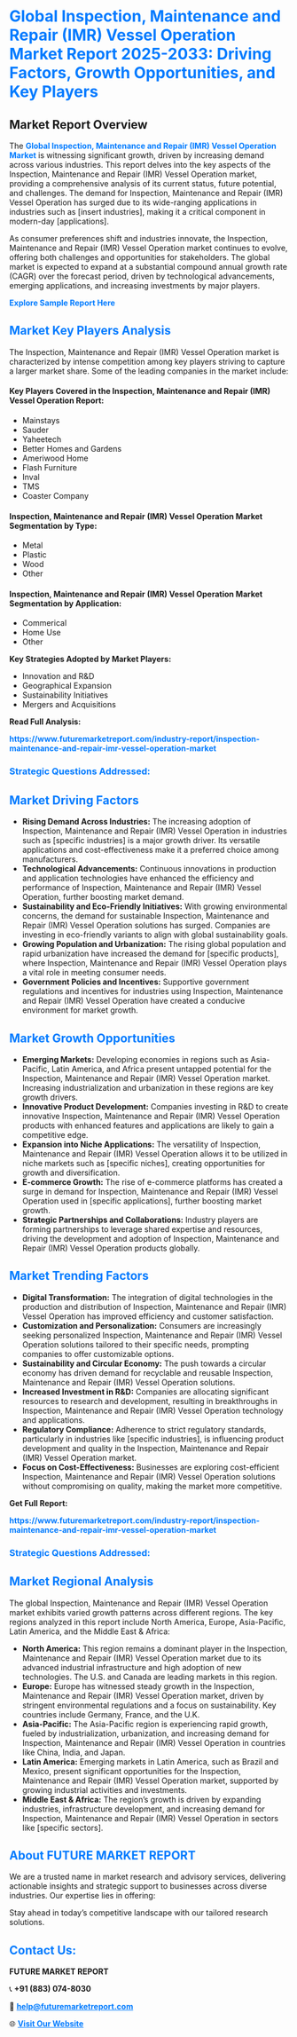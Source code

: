 <h1 style="color: #007BFF;">Global Inspection, Maintenance and Repair (IMR) Vessel Operation Market Report 2025-2033: Driving Factors, Growth Opportunities, and Key Players</h1>

<section id="overview">
<h2>Market Report Overview</h2>
<p>The <a href="https://www.futuremarketreport.com/industry-report/inspection-maintenance-and-repair-imr-vessel-operation-market" style="color: #007BFF; text-decoration: none;"><strong>Global Inspection, Maintenance and Repair (IMR) Vessel Operation Market</strong></a> is witnessing significant growth, driven by increasing demand across various industries. This report delves into the key aspects of the Inspection, Maintenance and Repair (IMR) Vessel Operation market, providing a comprehensive analysis of its current status, future potential, and challenges. The demand for Inspection, Maintenance and Repair (IMR) Vessel Operation has surged due to its wide-ranging applications in industries such as [insert industries], making it a critical component in modern-day [applications].</p>
<p>As consumer preferences shift and industries innovate, the Inspection, Maintenance and Repair (IMR) Vessel Operation market continues to evolve, offering both challenges and opportunities for stakeholders. The global market is expected to expand at a substantial compound annual growth rate (CAGR) over the forecast period, driven by technological advancements, emerging applications, and increasing investments by major players.</p>
</section>

<section id="overview">
<p><a href="https://www.futuremarketreport.com/request-sample/reportId=31890" style="color: #007BFF; text-decoration: none;"><strong>Explore Sample Report Here</strong></a></p>
</section>

<section id="key-players">
<h2 style="color: #007BFF;">Market Key Players Analysis</h2>
<p>The Inspection, Maintenance and Repair (IMR) Vessel Operation market is characterized by intense competition among key players striving to capture a larger market share. Some of the leading companies in the market include:</p>
<h4>Key Players Covered in the Inspection, Maintenance and Repair (IMR) Vessel Operation Report:</h4>
<ul><li>Mainstays</li><li>Sauder</li><li>Yaheetech</li><li>Better Homes and Gardens</li><li>Ameriwood Home</li><li>Flash Furniture</li><li>Inval</li><li>TMS</li><li>Coaster Company</li></ul>
<h4>Inspection, Maintenance and Repair (IMR) Vessel Operation Market Segmentation by Type:</h4>
<ul><li>Metal</li><li>Plastic</li><li>Wood</li><li>Other</li></ul>

<h4>Inspection, Maintenance and Repair (IMR) Vessel Operation Market Segmentation by Application:</h4>
<ul><li>Commerical</li><li>Home Use</li><li>Other</li></ul>
<p><strong>Key Strategies Adopted by Market Players:</strong></p>
<ul>
<li>Innovation and R&D</li>
<li>Geographical Expansion</li>
<li>Sustainability Initiatives</li>
<li>Mergers and Acquisitions</li>
</ul>
</section>

<section>
<p><strong>Read Full Analysis: </strong></p><a href="https://www.futuremarketreport.com/industry-report/inspection-maintenance-and-repair-imr-vessel-operation-market" style="color: #007BFF; text-decoration: none;"><strong>https://www.futuremarketreport.com/industry-report/inspection-maintenance-and-repair-imr-vessel-operation-market</strong></a>
<h3 style="color: #007BFF;">Strategic Questions Addressed:</h3>
</section>

<section id="driving-factors">
<h2 style="color: #007BFF;">Market Driving Factors</h2>
<ul>
<li><strong>Rising Demand Across Industries:</strong> The increasing adoption of Inspection, Maintenance and Repair (IMR) Vessel Operation in industries such as [specific industries] is a major growth driver. Its versatile applications and cost-effectiveness make it a preferred choice among manufacturers.</li>
<li><strong>Technological Advancements:</strong> Continuous innovations in production and application technologies have enhanced the efficiency and performance of Inspection, Maintenance and Repair (IMR) Vessel Operation, further boosting market demand.</li>
<li><strong>Sustainability and Eco-Friendly Initiatives:</strong> With growing environmental concerns, the demand for sustainable Inspection, Maintenance and Repair (IMR) Vessel Operation solutions has surged. Companies are investing in eco-friendly variants to align with global sustainability goals.</li>
<li><strong>Growing Population and Urbanization:</strong> The rising global population and rapid urbanization have increased the demand for [specific products], where Inspection, Maintenance and Repair (IMR) Vessel Operation plays a vital role in meeting consumer needs.</li>
<li><strong>Government Policies and Incentives:</strong> Supportive government regulations and incentives for industries using Inspection, Maintenance and Repair (IMR) Vessel Operation have created a conducive environment for market growth.</li>
</ul>
</section>

<section id="growth-opportunities">
<h2 style="color: #007BFF;">Market Growth Opportunities</h2>
<ul>
<li><strong>Emerging Markets:</strong> Developing economies in regions such as Asia-Pacific, Latin America, and Africa present untapped potential for the Inspection, Maintenance and Repair (IMR) Vessel Operation market. Increasing industrialization and urbanization in these regions are key growth drivers.</li>
<li><strong>Innovative Product Development:</strong> Companies investing in R&D to create innovative Inspection, Maintenance and Repair (IMR) Vessel Operation products with enhanced features and applications are likely to gain a competitive edge.</li>
<li><strong>Expansion into Niche Applications:</strong> The versatility of Inspection, Maintenance and Repair (IMR) Vessel Operation allows it to be utilized in niche markets such as [specific niches], creating opportunities for growth and diversification.</li>
<li><strong>E-commerce Growth:</strong> The rise of e-commerce platforms has created a surge in demand for Inspection, Maintenance and Repair (IMR) Vessel Operation used in [specific applications], further boosting market growth.</li>
<li><strong>Strategic Partnerships and Collaborations:</strong> Industry players are forming partnerships to leverage shared expertise and resources, driving the development and adoption of Inspection, Maintenance and Repair (IMR) Vessel Operation products globally.</li>
</ul>
</section>

<section id="trending-factors">
<h2 style="color: #007BFF;">Market Trending Factors</h2>
<ul>
<li><strong>Digital Transformation:</strong> The integration of digital technologies in the production and distribution of Inspection, Maintenance and Repair (IMR) Vessel Operation has improved efficiency and customer satisfaction.</li>
<li><strong>Customization and Personalization:</strong> Consumers are increasingly seeking personalized Inspection, Maintenance and Repair (IMR) Vessel Operation solutions tailored to their specific needs, prompting companies to offer customizable options.</li>
<li><strong>Sustainability and Circular Economy:</strong> The push towards a circular economy has driven demand for recyclable and reusable Inspection, Maintenance and Repair (IMR) Vessel Operation solutions.</li>
<li><strong>Increased Investment in R&D:</strong> Companies are allocating significant resources to research and development, resulting in breakthroughs in Inspection, Maintenance and Repair (IMR) Vessel Operation technology and applications.</li>
<li><strong>Regulatory Compliance:</strong> Adherence to strict regulatory standards, particularly in industries like [specific industries], is influencing product development and quality in the Inspection, Maintenance and Repair (IMR) Vessel Operation market.</li>
<li><strong>Focus on Cost-Effectiveness:</strong> Businesses are exploring cost-efficient Inspection, Maintenance and Repair (IMR) Vessel Operation solutions without compromising on quality, making the market more competitive.</li>
</ul>
</section>

<section>
<p><strong>Get Full Report: </strong></p><a href="https://www.futuremarketreport.com/industry-report/inspection-maintenance-and-repair-imr-vessel-operation-market" style="color: #007BFF; text-decoration: none;"><strong>https://www.futuremarketreport.com/industry-report/inspection-maintenance-and-repair-imr-vessel-operation-market</strong></a>
<h3 style="color: #007BFF;">Strategic Questions Addressed:</h3>
</section>


<section id="regional-analysis">
<h2 style="color: #007BFF;">Market Regional Analysis</h2>
<p>The global Inspection, Maintenance and Repair (IMR) Vessel Operation market exhibits varied growth patterns across different regions. The key regions analyzed in this report include North America, Europe, Asia-Pacific, Latin America, and the Middle East & Africa:</p>
<ul>
<li><strong>North America:</strong> This region remains a dominant player in the Inspection, Maintenance and Repair (IMR) Vessel Operation market due to its advanced industrial infrastructure and high adoption of new technologies. The U.S. and Canada are leading markets in this region.</li>
<li><strong>Europe:</strong> Europe has witnessed steady growth in the Inspection, Maintenance and Repair (IMR) Vessel Operation market, driven by stringent environmental regulations and a focus on sustainability. Key countries include Germany, France, and the U.K.</li>
<li><strong>Asia-Pacific:</strong> The Asia-Pacific region is experiencing rapid growth, fueled by industrialization, urbanization, and increasing demand for Inspection, Maintenance and Repair (IMR) Vessel Operation in countries like China, India, and Japan.</li>
<li><strong>Latin America:</strong> Emerging markets in Latin America, such as Brazil and Mexico, present significant opportunities for the Inspection, Maintenance and Repair (IMR) Vessel Operation market, supported by growing industrial activities and investments.</li>
<li><strong>Middle East & Africa:</strong> The region’s growth is driven by expanding industries, infrastructure development, and increasing demand for Inspection, Maintenance and Repair (IMR) Vessel Operation in sectors like [specific sectors].</li>
</ul>
</section>

<footer>
<h2 style="color: #007BFF;">About FUTURE MARKET REPORT</h2>
<p>We are a trusted name in market research and advisory services, delivering actionable insights and strategic support to businesses across diverse industries. Our expertise lies in offering:</p>

<p>Stay ahead in today’s competitive landscape with our tailored research solutions.</p>

<h2 style="color: #007BFF;">Contact Us:</h2>
<p><strong>FUTURE MARKET REPORT</strong></p>
<p>📞 <strong>+91 (883) 074-8030</strong></p>
<p>📧 <strong><a href="mailto:help@futuremarketreport.com" style="color: #007BFF;">help@futuremarketreport.com</a></strong></p>
<p>🌐 <strong><a href="https://www.futuremarketreport.com/" style="color: #007BFF;">Visit Our Website</a></strong></p>
</footer>